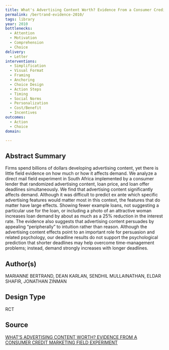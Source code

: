 ```yaml
---
title: What's Advertising Content Worth? Evidence From a Consumer Credit Marketing Field Experiment
permalink: /bertrand-evidence-2010/
tags: library 
year: 2010
bottlenecks: 
  - Attention 
  - Motivation
  - Comprehension 
  - Choice 
delivery: 
  - Letter 
interventions: 
  - Simplification 
  - Visual Format 
  - Framing 
  - Anchoring 
  - Choice Design 
  - Action Steps  
  - Timing 
  - Social Norms 
  - Personalization 
  - Cost/Benefit 
  - Incentives
outcomes:
  - Action 
  - Choice 
domain: 

---
```

## Abstract Summary

Firms spend billions of dollars developing advertising content, yet there is
little field evidence on how much or how it affects demand. We analyze a direct
mail field experiment in South Africa implemented by a consumer lender that
randomized advertising content, loan price, and loan offer deadlines simultaneously.
We find that advertising content significantly affects demand. Although it
was difficult to predict ex ante which specific advertising features would matter
most in this context, the features that do matter have large effects. Showing fewer
example loans, not suggesting a particular use for the loan, or including a photo
of an attractive woman increases loan demand by about as much as a 25% reduction
in the interest rate. The evidence also suggests that advertising content
persuades by appealing “peripherally” to intuition rather than reason. Although
the advertising content effects point to an important role for persuasion and related
psychology, our deadline results do not support the psychological prediction
that shorter deadlines may help overcome time-management problems; instead,
demand strongly increases with longer deadlines.

## Author(s)

MARIANNE BERTRAND, DEAN KARLAN, SENDHIL MULLAINATHAN, ELDAR SHAFIR, JONATHAN ZINMAN

## Design Type

RCT

## Source

<a href="https://www.povertyactionlab.org/sites/default/files/publications/13%20Marketing%20Feb%2010.pdf">WHAT’S ADVERTISING CONTENT WORTH? EVIDENCE FROM A CONSUMER CREDIT MARKETING FIELD EXPERIMENT</a>

